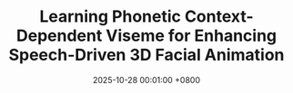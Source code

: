 ---
title:          "Learning Phonetic Context-Dependent Viseme for Enhancing Speech-Driven 3D Facial Animation"
date:           2025-10-28 00:01:00 +0800
selected:       true
pub:            "Interspeech"
# pub_last:       ' <span class="badge badge-pill badge-publication badge-success">Presentation</span>'
pub_date:       "2025"

# abstract: >-
#   This study explores the potential of multimodal large language models in scene text segmentation by leveraging semantic-enhanced features. It demonstrates the synergy between textual and visual modalities to improve segmentation tasks.
cover:          /assets/images/covers/interspeech25.png
authors:
  - <u>Hyung Kyu Kim</u>
  - Hak Gu Kim
links:
  # Paper: "https://ieeexplore.ieee.org/abstract/document/10769199"
  # Code: ""
---